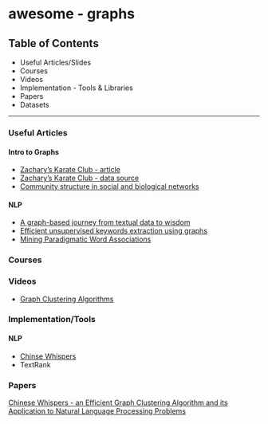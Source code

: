 # awesome - graphs 

## Table of Contents
- Useful Articles/Slides
- Courses
- Videos
- Implementation - Tools & Libraries
- Papers
- Datasets
---

### Useful Articles

#### Intro to Graphs
- [Zachary’s Karate Club - article](https://studentwork.prattsi.org/infovis/labs/zacharys-karate-club/)
- [Zachary’s Karate Club - data source](http://www.konect.cc/networks/ucidata-zachary/)
- [Community structure in social and biological networks](https://www.pnas.org/content/99/12/7821)
#### NLP
- [A graph-based journey from textual data to wisdom](https://graphaware.com/neo4j/2017/10/03/efficient-unsupervised-topic-extraction-nlp-neo4j.html)
- [Efficient unsupervised keywords extraction using graphs](https://graphaware.com/neo4j/2017/10/03/efficient-unsupervised-topic-extraction-nlp-neo4j.html)
- [Mining Paradigmatic Word Associations](https://www.lyonwj.com/2015/06/16/nlp-with-neo4j/)
### Courses

### Videos
- [Graph Clustering Algorithms](https://www.youtube.com/watch?v=-Afa1WI3iug)

### Implementation/Tools
#### NLP
- [Chinse Whispers](https://github.com/nlpub/chinese-whispers-python)
- TextRank

### Papers
[Chinese Whispers - an Efficient Graph Clustering Algorithm and its Application to Natural Language Processing Problems](http://pzs.dstu.dp.ua/DataMining/cluster/bibl/Chinese%20Whispers%20-%20an%20Efficient%20Graph%20Clustering.pdf)
